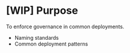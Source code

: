 # [WIP] Purpose

To enforce governance in common deployments.

- Naming standards
- Common deployment patterns
